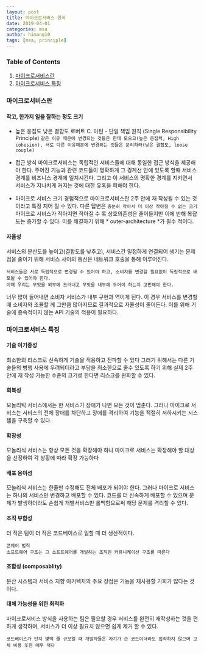 ```yaml
---
layout: post
title: 마이크로서비스 원칙
date: 2019-04-01
categories: msa
author: himang10
tags: [msa, principle]
---
```


### Table of Contents
1. [마이크로서비스란](#마이크로서비스란)
3. [마이크로서비스 특징](#마이크로서비스_특징)


### 마이크로서비스란

#### 작고, 한가지 일을 잘하는 정도 크기
* 높은 응집도 낮은 결합도
로버트 C. 마틴 - 단일 책임 원칙 (Single Responsibility Principle)
``` 같은 이유 때문에 변경되는 것들은 한데 모으고(높은 응집력, High cohesion), 서로 다른 이유때문에 변경되는 것들은 분리하라(낮은 결합도, loose couple) ``` 

* 접근 방식
마이크로서비스는 독립적인 서비스들에 대해 동일한 접근 방식을 제공해야 한다.
주어진 기능과 관련 코드들이 명확하게 그 경계선 안에 있도록 할때 서비스 경계를 비즈니스 경계에 일치시킨다. 
그리고 이 서비스의 명확한 경계를 지키면서 서비스가 지나치게 커지는 것에 대한 유혹을 피해야 한다.

* 마이크로 서비스 크기 
경험적으로 마이크로서비스란 2주 안에 재 작성될 수 있는 것이라고 특정 지어 질 수 있다.
다른 답변은 ``` 충분히 작아서 더 이상 작아질 수 없는 크기 ```
마이크로 서비스가 작아지면 작아질 수 록 상호의존성은 줄어들지만 이에 반해 복잡도는 증가할 수 있다. 이를 해결하기 위해 * outer-architecture *가 필수 적이다.

#### 자율성
서비스의 분산도를 높이고(결합도를 낮추고), 서비스간 밀접하게 연결되어 생기는 문제점을 줄이기 위해 서비스 사이의 통신은 네트워크 호출을 통해 이루어진다. 
```
서비스들은 서로 독립적으로 변경될 수 있어야 하고, 소비자를 변경할 필요없이 독립적으로 배포될 수 있어야 한다.
이때 우리는 무엇을 외부에 드러내고 무엇을 내부에 두어야 하는지 고민해야 한다. 
```
너무 많이 들어내면 소비자 서비스가 내부 구현과 역이게 된다. 이 경우 서비스를 변경할 때 소비자와 조율할 께 그만큼 많아지므로 결과적으로 자율성이 줄어든다. 
이를 위해 기술에 종속적이지 않는 API 기술의 적용이 필요하다. 

### 마이크로서비스 특징

#### 기술 이기종성
최소한의 리스크로 신속하게 기술을 적용하고 전파할 수 있다
그러기 위해서는 다른 기술들의 병행 사용에 우려되더라고 부담을 최소한으로 줄수 있도록 하기 위해 실제 2주 안에 재 작성 가능한 수준의 크기로 한다면 리스크를 완화할 수 있다.

#### 회복성
모놀리틱 서비스에서는 한 서비스가 장애가 나면 모든 것이 멈춘다. 그러나 마이크로 서비스는 서비스의 전체 장애를 차단하고 장애를 격리하여 기능을 적절히 저하시키는 시스템을 구축할 수 있다.

#### 확장성
모놀리식 서비스는 항상 모든 것을 확장해야 하나 마이크로 서비스는 확장해야 할 대상을 선정하여 각 상황에 따라 확장 가능하다

#### 배포 용이성
모놀리식 서비스는 한줄만 수정해도 전체 배포가 되어야 한다. 그러나 마이크로 서비스는 하나의 서비스만 변경하고 배포할 수 있다. 
코드를 더 신속하게 배포할 수 있으며 문제가 발생하더라도 손쉽게 개별서비스만 롤백함으로써 해당 문제를 격리할 수 있다.

#### 조직 부합성
더 작은 팀이 더 작은 코드베이스로 일할 때 더 생산적이다.
```
콘웨이 법칙
소프트웨어 구조는 그 소프트웨어를 개발하는 조직읜 커뮤니케이션 구조를 따른다
```

#### 조합성 (composablity)
분산 시스템과 서비스 지향 아키텍처의 주요 장점은 기능을 재사용할 기회가 많다는 것이다. 

#### 대체 가능성을 위한 최적화
마이크로서비스 방식을 사용하는 팀은 필요할 경우 서비스를 완전히 재작성하는 것을 편하게 생각하며, 서비스가 더 이상 필요치 않으면 쉽게 제거 할 수 있다.
```
코드베이스가 단지 몇백 줄 규모일 때 개발자들은 자기가 쓴 코드이더라도 집착하지 않으며 고체 비용 또한 매우 적다
```
